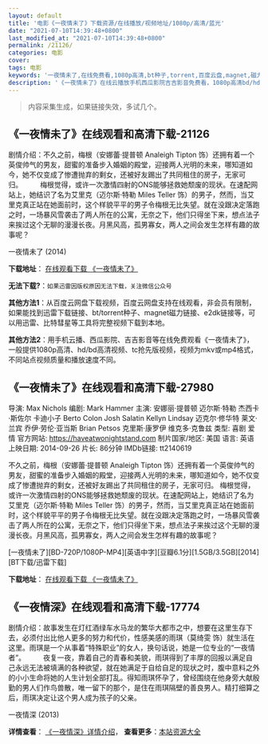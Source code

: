 ```yaml
---
layout: default
title: '电影《一夜情未了》下载资源/在线播放/视频地址/1080p/高清/蓝光'
date: "2021-07-10T14:39:48+0800"
last_modified_at: "2021-07-10T14:39:48+0800"
permalink: /21126/
categories: 电影
cover:
tags: 电影
keywords: '一夜情未了,在线免费看,1080p高清,bt种子,torrent,百度云盘,magnet,磁力链,迅雷下载资源'
description: '《一夜情未了》在线云播放手机西瓜影院吉吉影音免费看，1080p高清bd/hd未删减完整版和tc抢先枪版，mkv/mp4格式，附带bt/torrent种子、magnet/磁力链、百度云盘、网盘资源迅雷下载链接'
---
```


>内容采集生成，如果链接失效，多试几个。


## 《一夜情未了》在线观看和高清下载-21126

剧情介绍：不久之前，梅根（安娜蕾·提普顿 Analeigh Tipton 饰）还拥有着一个英俊帅气的男友，甜蜜的准备步入婚姻的殿堂，迎接两人光明的未来，哪知道如今，她不仅变成了惨遭抛弃的剩女，还被好友踢出了共同租住的房子，无家可归。  　　梅根觉得，或许一次激情四射的ONS能够拯救她颓废的现状。在速配网站上，她结识了名为艾里克（迈尔斯·特勒 Miles Teller 饰）的男子，然而，当艾里克真正站在她面前时，这个样貌平平的男子令梅根无比失望。就在没跟决定落跑之时，一场暴风雪袭击了两人所在的公寓，无奈之下，他们只得坐下来，想点法子来挨过这个无聊的漫漫长夜。月黑风高，孤男寡女，两人之间会发生怎样有趣的故事呢？


一夜情未了 (2014)

**下载地址**： [在线观看下载 《一夜情未了》](https://www.btbtdy.me/btdy/dy1456.html) 


**无法下载?**：`如果迅雷因版权原因无法下载，关注微信公众号 `

**其他方法1**：从百度云网盘下载视频，百度云网盘支持在线观看，非会员有限制，如果能找到迅雷下载链接、bt/torrent种子、magnet磁力链接、e2dk链接等，可以用迅雷、比特彗星等工具将完整视频下载到本地。

**其他方法2**：用手机云播、西瓜影院、吉吉影音等在线免费观看《一夜情未了》，一般提供1080p高清、hd/bd高清视频、tc抢先版视频，视频为mkv或mp4格式，不同站点视频质量和播放速度不同。


## 《一夜情未了》在线观看和高清下载-27980

导演: Max Nichols 编剧: Mark Hammer 主演: 安娜丽·提普顿 迈尔斯·特勒 杰西卡·斯佐尔 卡迪小子 Berto Colon Josh Salatin Kellyn Lindsay 迈克尔·修华特 莱文·兰宾 乔伊·劳伦·亚当斯 Brian Petsos 克里斯·康罗伊 维克多·克鲁兹 类型: 喜剧 爱情 官方网站: https://haveatwonightstand.com 制片国家/地区: 美国 语言: 英语 上映日期: 2014-09-26 片长: 86分钟 IMDb链接: tt2140619

不久之前，梅根（安娜蕾·提普顿 Analeigh Tipton 饰）还拥有着一个英俊帅气的男友，甜蜜的准备步入婚姻的殿堂，迎接两人光明的未来，哪知道如今，她不仅变成了惨遭抛弃的剩女，还被好友踢出了共同租住的房子，无家可归。 梅根觉得，或许一次激情四射的ONS能够拯救她颓废的现状。在速配网站上，她结识了名为艾里克（迈尔斯·特勒 Miles Teller 饰）的男子，然而，当艾里克真正站在她面前时，这个样貌平平的男子令梅根无比失望。就在没跟决定落跑之时，一场暴风雪袭击了两人所在的公寓，无奈之下，他们只得坐下来，想点法子来挨过这个无聊的漫漫长夜。月黑风高，孤男寡女，两人之间会发生怎样有趣的故事呢？


[一夜情未了][BD-720P/1080P-MP4][英语中字][豆瓣6.1分][1.5GB/3.5GB][2014][BT下载/迅雷下载]

**下载地址**： [在线观看下载 《一夜情未了》](https://www.btdx8.com/torrent/two_night_stand_2014.html) 


## 《一夜情深》在线观看和高清下载-17774

剧情介绍：故事发生在灯红酒绿车水马龙的繁华大都市之中，想要在这里生存下去，必须付出比他人更多的努力和代价，性感美感的雨琪（莫绮雯 饰）就生活在这里。雨琪是一个从事着“特殊职业”的女人，换句话说，她是一位专业的“一夜情者”。  　　夜复一夜，靠着自己的青春和美貌，雨琪得到了丰厚的回报以满足自己永远无法被填满的各种欲望，就在她满足于自给自足的现状之时，腹中意料之外的小小生命将她的人生计划全部打乱。得知雨琪怀孕了，曾经围绕在他身旁大献殷勤的男人们作鸟兽散，唯一留下的那个，是住在雨琪隔壁的善良男人。精打细算之后，雨琪决定让这个男人成为孩子的父亲。


一夜情深 (2013)

**详情查看**： [《一夜情深》详情介绍](/movie/17774/)， **查看更多**：[本站资源大全](/movie/t/all/)


